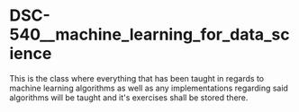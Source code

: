 # DSC-540__machine_learning_for_data_science
This is the class where everything that has been taught in regards to machine learning algorithms as well as any implementations regarding said algorithms will be taught and it's exercises shall be stored there.
